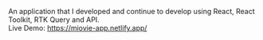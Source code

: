 An application that I developed and continue to develop using React, React Toolkit, RTK Query and API.
<br/>
Live Demo: https://miovie-app.netlify.app/
